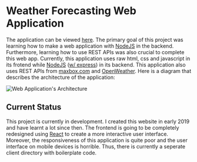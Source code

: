 # Weather Forecasting Web Application
The application can be viewed [here](https://khara-weather-website.herokuapp.com/). The primary goal of this project was learning how to make a web application with [NodeJS](https://nodejs.org/en/)
in the backend. Furthermore, learning how to use REST APIs was also crucial to complete this web app. Currently, this application uses raw html, css and javascript in its frotend
while [NodeJS](https://nodejs.org/en/) ([w/ express](https://expressjs.com/)) in its backend. This application also uses REST APIs from [maxbox.com](https://www.mapbox.com/)
and [OpenWeather](https://openweathermap.org/). Here is a diagram that describes the architecture of the application:

![Web Application's Architecture](https://i.ibb.co/y6Rwpg2/Weather-app-architecture.png)

## Current Status
This project is currently in development. I created this website in early 2019 and have learnt a lot since then. The frontend is going to be completely redesigned using 
[React](https://reactjs.org/) to create a more interactive user interface. Moreover, the responsiveness of this application is quite poor and the user interface on mobile 
devices is horrible. Thus, there is currently a seperate client directory with boilerplate code. 
